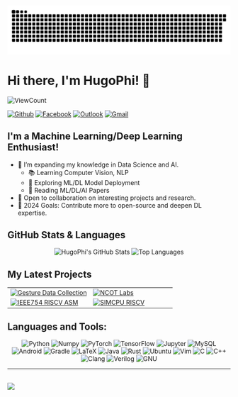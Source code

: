 
![Snake animation](https://github.com/HugoPhi/HugoPhi/blob/output/github-contribution-grid-snake.svg)

# Hi there, I'm HugoPhi! 👋

![ViewCount](https://views.whatilearened.today/views/github/HugoPhi/HugoPhi.svg?cache=remove)

<!-- Social Media Badges -->
[![Github](https://img.shields.io/badge/-Github-333?style=flat&logo=Github&logoColor=white)](https://github.com/HugoPhi)
[![Facebook](https://img.shields.io/badge/-Facebook-1877F2?style=flat&logo=Facebook&logoColor=white)](https://www.facebook.com/your-profile)
[![Outlook](https://img.shields.io/badge/-Outlook-0078D4?style=flat&logo=Microsoft-Outlook&logoColor=white)](mailto:your-email@outlook.com)
[![Gmail](https://img.shields.io/badge/-Gmail-c14438?style=flat&logo=Gmail&logoColor=white)](mailto:your-email@gmail.com)

## I'm a Machine Learning/Deep Learning Enthusiast!
- 🌱 I’m expanding my knowledge in Data Science and AI.
  - 📚 Learning Computer Vision, NLP
  - 🚀 Exploring ML/DL Model Deployment
  - 📖 Reading ML/DL/AI Papers
- 💬 Open to collaboration on interesting projects and research.
- 🎯 2024 Goals: Contribute more to open-source and deepen DL expertise.

## GitHub Stats & Languages
<p align="center">
  <img width="55%" src="https://github-readme-stats.vercel.app/api?username=HugoPhi&show_icons=true&hide_border=true" alt="HugoPhi's GitHub Stats" />
  <img width="40%" src="https://github-readme-stats.vercel.app/api/top-langs/?username=HugoPhi&hide=jupyter%20notebook&show_icons=true&layout=compact&hide_border=true" alt="Top Languages" />
</p>

## My Latest Projects
<table>
  <tr style="background-color: transparent;">
    <td width="50%">
      <a href="https://github.com/HugoPhi/gestureDataCollection">
        <img src="https://github-readme-stats.vercel.app/api/pin/?username=HugoPhi&repo=gestureDataCollection" alt="Gesture Data Collection" style="width: 100%;" />
      </a>
    </td>
    <td width="50%">
      <a href="https://github.com/HugoPhi/NCOTLabs">
        <img src="https://github-readme-stats.vercel.app/api/pin/?username=HugoPhi&repo=NCOTLabs" alt="NCOT Labs" style="width: 100%;" />
      </a>
    </td>
  </tr>
  <tr style="background-color: transparent;">
    <td width="50%">
      <a href="https://github.com/HugoPhi/IEEE754_RISCV_ASM">
        <img src="https://github-readme-stats.vercel.app/api/pin/?username=HugoPhi&repo=IEEE754_RISCV_ASM" alt="IEEE754 RISCV ASM" style="width: 100%;" />
      </a>
    </td>
    <td width="50%">
      <a href="https://github.com/HugoPhi/SIMCPU-RISCV">
        <img src="https://github-readme-stats.vercel.app/api/pin/?username=HugoPhi&repo=SIMCPU-RISCV" alt="SIMCPU RISCV" style="width: 100%;" />
      </a>
    </td>
  </tr>
</table>


## Languages and Tools:
<p align="center">
  <img src="https://img.shields.io/badge/Python-3373A7?style=flat-square&logo=python&logoColor=white" alt="Python" height="40">
  <img src="https://img.shields.io/badge/Numpy-013243?style=flat-square&logo=numpy&logoColor=white" alt="Numpy" height="40">
  <img src="https://img.shields.io/badge/PyTorch-EE4C2C?style=flat-square&logo=pytorch&logoColor=white" alt="PyTorch" height="40">
  <img src="https://img.shields.io/badge/TensorFlow-F7B500?style=flat-square&logo=tensorflow&logoColor=white" alt="TensorFlow" height="40">
  <img src="https://img.shields.io/badge/Jupyter-F37626?style=flat-square&logo=jupyter&logoColor=white" alt="Jupyter" height="40">
  <img src="https://img.shields.io/badge/MySQL-4479A1?style=flat-square&logo=mysql&logoColor=white" alt="MySQL" height="40">
  <img src="https://img.shields.io/badge/Android-3DDC84?style=flat-square&logo=android&logoColor=white" alt="Android" height="40">
  <img src="https://img.shields.io/badge/Gradle-02303A?style=flat-square&logo=gradle&logoColor=white" alt="Gradle" height="40">
  <img src="https://img.shields.io/badge/LaTeX-008080?style=flat-square&logo=latex&logoColor=white" alt="LaTeX" height="40">
  <img src="https://img.shields.io/badge/Java-007396?style=flat-square&logo=java&logoColor=white" alt="Java" height="40">
  <img src="https://img.shields.io/badge/Rust-000000?style=flat-square&logo=rust&logoColor=white" alt="Rust" height="40">
  <img src="https://img.shields.io/badge/Ubuntu-E95420?style=flat-square&logo=ubuntu&logoColor=white" alt="Ubuntu" height="40">
  <img src="https://img.shields.io/badge/Vim-019733?style=flat-square&logo=vim&logoColor=white" alt="Vim" height="40">
  <img src="https://img.shields.io/badge/C-00599C?style=flat-square&logo=c&logoColor=white" alt="C" height="40">
  <img src="https://img.shields.io/badge/C++-00599C?style=flat-square&logo=cplusplus&logoColor=white" alt="C++" height="40">
  <img src="https://img.shields.io/badge/Clang-003E54?style=flat-square&logo=clang&logoColor=white" alt="Clang" height="40">
  <img src="https://img.shields.io/badge/Verilog-004B77?style=flat-square&logo=verilog&logoColor=white" alt="Verilog" height="40">
  <img src="https://img.shields.io/badge/GNU-000000?style=flat-square&logo=gnu&logoColor=white" alt="GNU" height="40">
</p>




---

<br></details>
<img src="https://imgur.com/rilHVxA.png"/>



